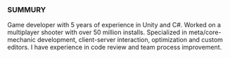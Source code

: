### SUMMURY

Game developer with 5 years of experience in Unity and C#. Worked on a multiplayer shooter with over 50 million installs. Specialized in meta/core-mechanic development, client-server interaction, optimization and custom editors. I have experience in code review and team process improvement. 
